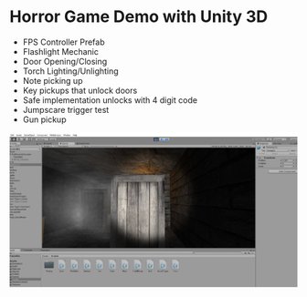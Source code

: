 # Horror Game Demo with Unity 3D

- FPS Controller Prefab
- Flashlight Mechanic
- Door Opening/Closing
- Torch Lighting/Unlighting
- Note picking up
- Key pickups that unlock doors
- Safe implementation unlocks with 4 digit code
- Jumpscare trigger test
- Gun pickup

![](screenshot.jpg)
